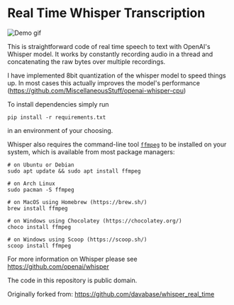 # Real Time Whisper Transcription

![Demo gif](demo.gif)

This is straightforward code of real time speech to text with OpenAI's Whisper model. It works by constantly recording audio in a thread and concatenating the raw bytes over multiple recordings.

I have implemented 8bit quantization of the whisper model to speed things up. In most cases this actually improves the model's
performance (https://github.com/MiscellaneousStuff/openai-whisper-cpu)

To install dependencies simply run
```
pip install -r requirements.txt
```
in an environment of your choosing.

Whisper also requires the command-line tool [`ffmpeg`](https://ffmpeg.org/) to be installed on your system, which is available from most package managers:

```
# on Ubuntu or Debian
sudo apt update && sudo apt install ffmpeg

# on Arch Linux
sudo pacman -S ffmpeg

# on MacOS using Homebrew (https://brew.sh/)
brew install ffmpeg

# on Windows using Chocolatey (https://chocolatey.org/)
choco install ffmpeg

# on Windows using Scoop (https://scoop.sh/)
scoop install ffmpeg
```

For more information on Whisper please see https://github.com/openai/whisper

The code in this repository is public domain.

Originally forked from:
https://github.com/davabase/whisper_real_time
